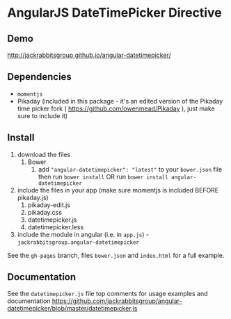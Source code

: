 # AngularJS DateTimePicker Directive

## Demo
http://jackrabbitsgroup.github.io/angular-datetimepicker/

## Dependencies
- `momentjs`
- Pikaday (included in this package - it's an edited version of the Pikaday time picker fork ( https://github.com/owenmead/Pikaday ), just make sure to include it)

## Install
1. download the files
	1. Bower
		1. add `"angular-datetimepicker": "latest"` to your `bower.json` file then run `bower install` OR run `bower install angular-datetimepicker`
2. include the files in your app (make sure momentjs is included BEFORE pikaday.js)
	1. pikaday-edit.js
	2. pikaday.css
	3. datetimepicker.js
	4. datetimepicker.less
3. include the module in angular (i.e. in `app.js`) - `jackrabbitsgroup.angular-datetimepicker`

See the `gh-pages` branch, files `bower.json` and `index.html` for a full example.

## Documentation
See the `datetimepicker.js` file top comments for usage examples and documentation
https://github.com/jackrabbitsgroup/angular-datetimepicker/blob/master/datetimepicker.js